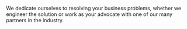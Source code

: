 We dedicate ourselves to resolving your business problems, whether we engineer the solution or work as your advocate with one of our many partners in the industry.
